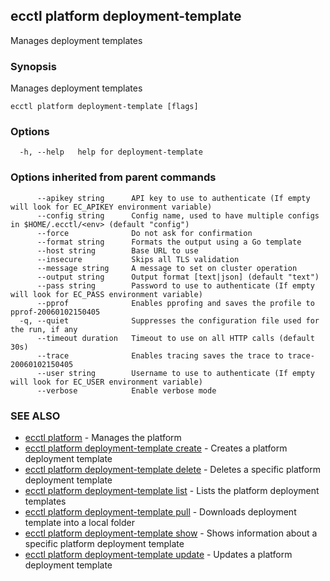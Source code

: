 ## ecctl platform deployment-template

Manages deployment templates

### Synopsis

Manages deployment templates

```
ecctl platform deployment-template [flags]
```

### Options

```
  -h, --help   help for deployment-template
```

### Options inherited from parent commands

```
      --apikey string      API key to use to authenticate (If empty will look for EC_APIKEY environment variable)
      --config string      Config name, used to have multiple configs in $HOME/.ecctl/<env> (default "config")
      --force              Do not ask for confirmation
      --format string      Formats the output using a Go template
      --host string        Base URL to use
      --insecure           Skips all TLS validation
      --message string     A message to set on cluster operation
      --output string      Output format [text|json] (default "text")
      --pass string        Password to use to authenticate (If empty will look for EC_PASS environment variable)
      --pprof              Enables pprofing and saves the profile to pprof-20060102150405
  -q, --quiet              Suppresses the configuration file used for the run, if any
      --timeout duration   Timeout to use on all HTTP calls (default 30s)
      --trace              Enables tracing saves the trace to trace-20060102150405
      --user string        Username to use to authenticate (If empty will look for EC_USER environment variable)
      --verbose            Enable verbose mode
```

### SEE ALSO

* [ecctl platform](ecctl_platform.md)	 - Manages the platform
* [ecctl platform deployment-template create](ecctl_platform_deployment-template_create.md)	 - Creates a platform deployment template
* [ecctl platform deployment-template delete](ecctl_platform_deployment-template_delete.md)	 - Deletes a specific platform deployment template
* [ecctl platform deployment-template list](ecctl_platform_deployment-template_list.md)	 - Lists the platform deployment templates
* [ecctl platform deployment-template pull](ecctl_platform_deployment-template_pull.md)	 - Downloads deployment template into a local folder
* [ecctl platform deployment-template show](ecctl_platform_deployment-template_show.md)	 - Shows information about a specific platform deployment template
* [ecctl platform deployment-template update](ecctl_platform_deployment-template_update.md)	 - Updates a platform deployment template

